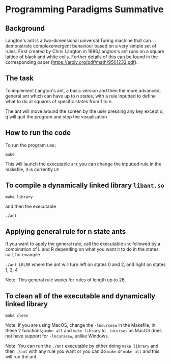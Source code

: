 # Programming Paradigms Summative

## Background

Langton's ant is a two-dimensional universal Turing machine that can demonstrate complexemergent behaviour based on a very simple set of rules. First created by Chris Langton in 1986,Langton's ant runs on a square lattice of black and white cells.
Further details of this can be found in the corresponding paper (https://arxiv.org/pdf/math/9501233.pdf).

## The task

To implement Langton's ant, a basic version and then the more advanced; general ant which can have up to n states, with a rule inputted to define what to do at squares of specific states from 1 to n.

The ant will move around the screen by the user pressing any key except q, q will quit the program and stop the visualisation

## How to run the code

To run the program use;

```make```

This will launch the executable ```ant``` you can change the inputted rule in the makefile, it is currently ```LR```

## To compile a dynamically linked library ```libant.so```

```make library```

and then the executable

```./ant```

## Applying general rule for n state ants

If you want to apply the general rule, call the executable ```ant``` followed by a combination of L and R depending on what you want it to do in the states call, for example

```./ant LRLRR``` where the ant will turn left on states 0 and 2, and right on states 1, 3, 4

Note: This general rule works for rules of length up to 26.

## To clean all of the executable and dynamically linked library

```make clean```

Note: If you are using MacOS, change the ```-lncursesw``` in the Makefile, in these 2 functions; ```make all``` and ```make library```
to ```-lncurses``` as MacOS does not have support for ```-lncursesw```, unlike Windows.

Note: You can run the ```./ant``` executable by either doing ```make library``` and then ```./ant``` with any rule you want or you can do
```make``` or ```make all``` and this will run the ant.
